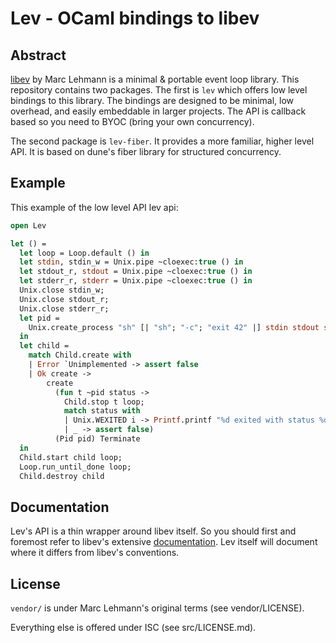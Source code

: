 # Lev - OCaml bindings to libev

[libev]: http://software.schmorp.de/pkg/libev.html
[libevdoc]: http://pod.tst.eu/http://cvs.schmorp.de/libev/ev.pod

## Abstract

[libev](libev) by Marc Lehmann is a minimal & portable event loop library. This
repository contains two packages. The first is `lev` which offers low level
bindings to this library. The bindings are designed to be minimal, low
overhead, and easily embeddable in larger projects. The API is callback based
so you need to BYOC (bring your own concurrency).

The second package is `lev-fiber`. It provides a more familiar, higher level
API. It is based on dune's fiber library for structured concurrency.

## Example

This example of the low level API lev api:

```ocaml
open Lev

let () =
  let loop = Loop.default () in
  let stdin, stdin_w = Unix.pipe ~cloexec:true () in
  let stdout_r, stdout = Unix.pipe ~cloexec:true () in
  let stderr_r, stderr = Unix.pipe ~cloexec:true () in
  Unix.close stdin_w;
  Unix.close stdout_r;
  Unix.close stderr_r;
  let pid =
    Unix.create_process "sh" [| "sh"; "-c"; "exit 42" |] stdin stdout stderr
  in
  let child =
    match Child.create with
    | Error `Unimplemented -> assert false
    | Ok create ->
        create
          (fun t ~pid status ->
            Child.stop t loop;
            match status with
            | Unix.WEXITED i -> Printf.printf "%d exited with status %d\n" pid i
            | _ -> assert false)
          (Pid pid) Terminate
  in
  Child.start child loop;
  Loop.run_until_done loop;
  Child.destroy child
```

## Documentation

Lev's API is a thin wrapper around libev itself. So you should first and
foremost refer to libev's extensive [documentation](libevdoc). Lev itself will
document where it differs from libev's conventions.

## License

`vendor/` is under Marc Lehmann's original terms (see vendor/LICENSE).

Everything else is offered under ISC (see src/LICENSE.md).
